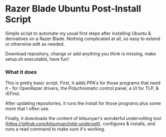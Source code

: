 # Razer Blade Ubuntu Post-Install Script
Simple script to automate my usual first steps after installing Ubuntu &amp; derivatives on a Razer Blade. Nothing complicated at all, so easy to extend or otherwise edit as needed.

Download repository, change or add anything you think is missing, make setup.sh executable, have fun!


### What it does
This is pretty basic script. First, it adds PPA's for those programs that need it - for OpenRazer drivers, the Polychromatic control panel, a UI for TLP, & rEFInd.

After updating repositories, it runs the install for those programs plus some more that I often use.

Finally, it downloads the content of kitsunyan's wonderful undervolting tool (https://github.com/kitsunyan/intel-undervolt), configures & installs, and runs a read command to make sure it's working.
